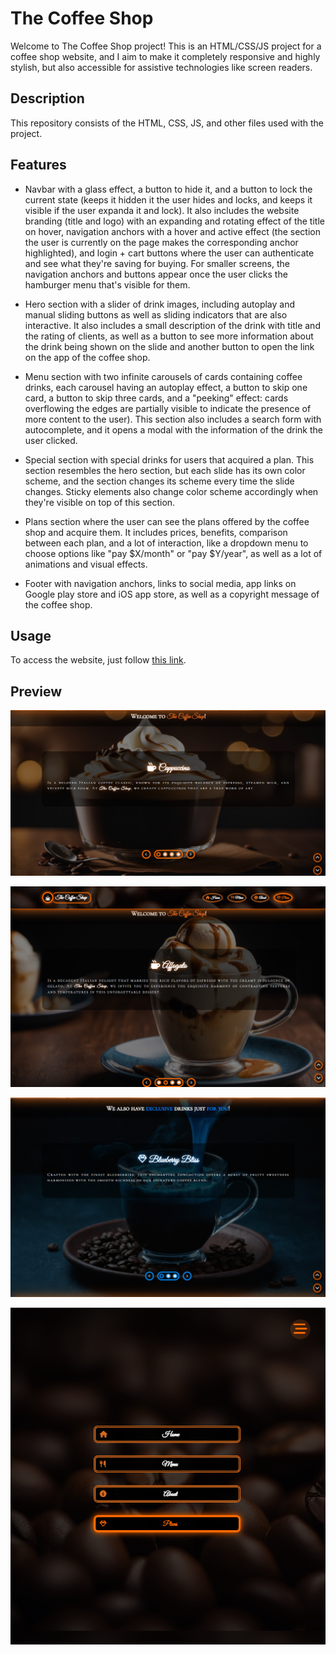 # The Coffee Shop

Welcome to The Coffee Shop project! This is an HTML/CSS/JS project for a coffee shop website, and I aim to make it completely responsive and highly stylish, but also accessible for assistive technologies like screen readers.

## Description

This repository consists of the HTML, CSS, JS, and other files used with the project.

## Features

- Navbar with a glass effect, a button to hide it, and a button to lock the current state (keeps it hidden it the user hides and locks, and keeps it visible if the user expanda it and lock). It also includes the website branding (title and logo) with an expanding and rotating effect of the title on hover, navigation anchors with a hover and active effect (the section the user is currently on the page makes the corresponding anchor highlighted), and login + cart buttons where the user can authenticate and see what they're saving for buying. For smaller screens, the navigation anchors and buttons appear once the user clicks the hamburger menu that's visible for them.

- Hero section with a slider of drink images, including autoplay and manual sliding buttons as well as sliding indicators that are also interactive. It also includes a small description of the drink with title and the rating of clients, as well as a button to see more information about the drink being shown on the slide and another button to open the link on the app of the coffee shop.

- Menu section with two infinite carousels of cards containing coffee drinks, each carousel having an autoplay effect, a button to skip one card, a button to skip three cards, and a "peeking" effect: cards overflowing the edges are partially visible to indicate the presence of more content to the user). This section also includes a search form with autocomplete, and it opens a modal with the information of the drink the user clicked.

- Special section with special drinks for users that acquired a plan. This section resembles the hero section, but each slide has its own color scheme, and the section changes its scheme every time the slide changes. Sticky elements also change color scheme accordingly when they're visible on top of this section.
 
- Plans section where the user can see the plans offered by the coffee shop and acquire them. It includes prices, benefits, comparison between each plan, and a lot of interaction, like a dropdown menu to choose options like "pay $X/month" or "pay $Y/year", as well as a lot of animations and visual effects.

- Footer with navigation anchors, links to social media, app links on Google play store and iOS app store, as well as a copyright message of the coffee shop.

## Usage

To access the website, just follow [this link](https://filipe-2.github.io/TheCoffeeShop/).

## Preview

![Preview 1](assets/imgs/preview.png)

![Preview 2](assets/imgs/preview2.png)

![Preview 3](assets/imgs/preview3.png)

![Preview 4](assets/imgs/preview4.png)
